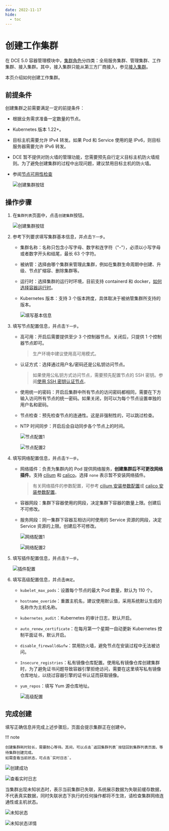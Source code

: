 ```yaml
---
date: 2022-11-17
hide:
  - toc
---
```


# 创建工作集群

在 DCE 5.0 容器管理模块中，[集群角色](cluster-role.md)分四类：全局服务集群、管理集群、工作集群、接入集群。其中，接入集群只能从第三方厂商接入，参见[接入集群](integrate-cluster)。

本页介绍如何创建工作集群。

## 前提条件

创建集群之前需要满足一定的前提条件：

- 根据业务需求准备一定数量的节点。
- Kubernetes 版本 1.22+。
- 目标主机需要允许 IPv4 转发。如果 Pod 和 Service 使用的是 IPv6，则目标服务器需要允许 IPv6 转发。
- DCE 暂不提供对防火墙的管理功能，您需要预先自行定义目标主机防火墙规则。为了避免创建集群的过程中出现问题，建议禁用目标主机的防火墙。
- 参阅[节点可用性检查](../nodes/node-check.md)

  ![创建集群按钮](../../images/create003.png)

## 操作步骤

1. 在`集群列表`页面中，点击`创建集群`按钮。

    ![创建集群按钮](../../images/create001.png)

2. 参考下列要求填写集群基本信息，并点击`下一步`。

    - 集群名称：名称只包含小写字母、数字和连字符（"-"），必须以小写字母或者数字开头和结尾，最长 63 个字符。
    - 被纳管：选择由哪个集群来管理此集群，例如在集群生命周期中创建、升级、节点扩缩容、删除集群等。
    - 运行时：选择集群的运行时环境，目前支持 containerd 和 docker，[如何选择容器运行时](runtime.md)。
    - Kubernetes 版本：支持 3 个版本跨度，具体取决于被纳管集群所支持的版本。

        ![填写基本信息](../../images/create002.png)

3. 填写节点配置信息，并点击`下一步`。

    - 高可用：开启后需要提供至少 3 个控制器节点。关闭后，只提供 1 个控制器节点即可。

        > 生产环境中建议使用高可用模式。

    - 认证方式：选择通过用户名/密码还是公私钥访问节点。

        > 如果使用公私钥方式访问节点，需要预先配置节点的 SSH 密钥。参阅[使用 SSH 密钥认证节点](../nodes/node-config.md)。

    - 使用统一的密码：开启后集群中所有节点的访问密码都相同，需要在下方输入访问所有节点的统一密码。如果关闭，则可以为每个节点设置单独的用户名和密码。

    - 节点检查：预先检查节点的连通性。这是非强制性的，可以跳过检查。
    - NTP 时间同步：开启后会自动同步各个节点上的时间。

        ![节点配置1](../../images/creatnew01.png)
        
        ![节点配置2](../../images/creatnew02.png)

4. 填写网络配置信息，并点击`下一步`。

    - 网络插件：负责为集群内的 Pod 提供网络服务，**创建集群后不可更改网络插件**。支持 [cilium](../../../network/modules/cilium/what.md) 和 [calico](../../../network/modules/calico/what.md)。选择 `none` 表示暂不安装网络插件。

        > 有关网络插件的参数配置，可参考 [cilium 安装参数配置](../../../network/modules/cilium/install.md)或 [calico 安装参数配置](../../../network/modules/calico/install.md)。

    - 容器网段：集群下容器使用的网段，决定集群下容器的数量上限。创建后不可修改。
    - 服务网段：同一集群下容器互相访问时使用的 Service 资源的网段，决定 Service 资源的上限。创建后不可修改。

        ![网络配置1](../../images/creatnew03.png)
        
        ![网络配置2](../../images/creatnew04.png)

5. 填写插件配置信息，并点击`下一步`。

    ![插件配置](../../images/creatnew05.png)

6. 填写高级配置信息，并点击`确定`。

    - `kubelet_max_pods`：设置每个节点的最大 Pod 数量，默认为 110 个。
    - `hostname_overide`：重置主机名，建议使用默认值，采用系统默认生成的名称作为主机名称。
    - `kubernetes_audit`：Kubernetes 的审计日志，默认开启。
    - `auto_renew_certificate`：在每月第一个星期一自动更新 Kubernetes 控制平面证书，默认开启。
    - `disable_firewalld&ufw`：禁用防火墙，避免节点在安装过程中无法被访问。
    - `Insecure_registries`：私有镜像仓库配置。使用私有镜像仓库创建集群时，为了避免证书问题导致容器引擎拒绝访问，需要在这里填写私有镜像仓库地址，以绕过容器引擎的证书认证而获取镜像。
    - `yum_repos`：填写 Yum 源仓库地址。

        ![高级配置](../../images/creatnew06.png)

## 完成创建

填写正确信息并完成上述步骤后，页面会提示集群正在创建中。

!!! note

    创建集群耗时较长，需要耐心等待。其间，可以点击`返回集群列表`按钮回到集群列表页面，等待集群创建完成。
    如需查看当前状态，可点击`实时日志`。

![创建成功](../../images/create008.png)

![查看实时日志](../../images/create009.png)

当集群出现未知状态时，表示当前集群已失联，系统展示数据为失联前缓存数据，不代表真实数据，同时失联状态下执行的任何操作都将不生效，请检查集群网络连通性或主机状态。

![未知状态](../../images/createnew07.png)

![未知状态详情](../../images/createnew08.png)

